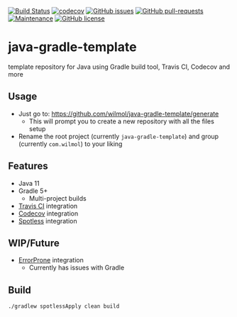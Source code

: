 [![Build Status](https://travis-ci.com/wilmol/java-gradle-template.svg?branch=master)](https://travis-ci.com/wilmol/java-gradle-template)
[![codecov](https://codecov.io/gh/wilmol/java-gradle-template/branch/master/graph/badge.svg)](https://codecov.io/gh/wilmol/java-gradle-template)
[![GitHub issues](https://img.shields.io/github/issues/wilmol/java-gradle-template.svg)](https://github.com/wilmol/java-gradle-template/issues)
[![GitHub pull-requests](https://img.shields.io/github/issues-pr/wilmol/java-gradle-template.svg)](https://github.com/wilmol/java-gradle-template/pulls/)
[![Maintenance](https://img.shields.io/badge/Maintained%3F-yes-green.svg)](https://github.com/wilmol/java-gradle-template/graphs/commit-activity)
[![GitHub license](https://img.shields.io/github/license/wilmol/java-gradle-template.svg)](https://github.com/wilmol/java-gradle-template/blob/master/LICENSE)

# java-gradle-template
template repository for Java using Gradle build tool, Travis CI, Codecov and more

## Usage
* Just go to: https://github.com/wilmol/java-gradle-template/generate
    * This will prompt you to create a new repository with all the files setup
* Rename the root project (currently `java-gradle-template`) and group (currently `com.wilmol`) to your liking 

## Features
* Java 11
* Gradle 5+
  * Multi-project builds
* [Travis CI](https://travis-ci.com/) integration
* [Codecov](https://codecov.io/) integration
* [Spotless](https://github.com/diffplug/spotless) integration

## WIP/Future
* [ErrorProne](https://errorprone.info/) integration
  * Currently has issues with Gradle

## Build
```
./gradlew spotlessApply clean build
```


